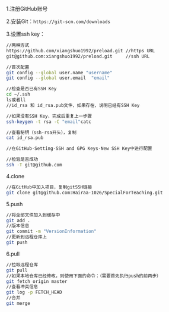 1.注册GitHub账号

2.安装Git：`https://git-scm.com/downloads`

3.设置ssh key：

```bash
//两种方式
https://github.com/xiangshuo1992/preload.git //https URL
git@github.com:xiangshuo1992/preload.git     //ssh URL

//首次配置
git config --global user.name "username"
git config --global user.email  "email"

//检查是否已有SSH Key
cd ~/.ssh
ls或者ll
//id_rsa 和 id_rsa.pub文件，如果存在，说明已经有SSH Key

//如果没有SSH Key，完成后重复上一步骤
ssh-keygen -t rsa -C "email"catc

//查看秘钥（ssh-rsa开头），复制
cat id_rsa.pub

//在GitHub-Setting-SSH and GPG Keys-New SSH Key中进行配置

//检验是否成功
ssh -T git@github.com
```

4.clone

```bash
//在GitHub中加入项目，复制gitSSH链接
git clone git@github.com:Hairaa-1026/SpecialForTeaching.git
```

5.push

```bash
//将全部文件加入到缓存中
git add .
//版本信息
git commit -m "VersionInformation"
//更新到远程仓库上
git push
```

6.pull

```bash
//拉取远程仓库
git pull
//如果本地仓库已经修改，则使用下面的命令：（需要首先执行push的前两步）
git fetch origin master
//查看冲突信息
git log -p FETCH_HEAD
//合并
git merge
```


